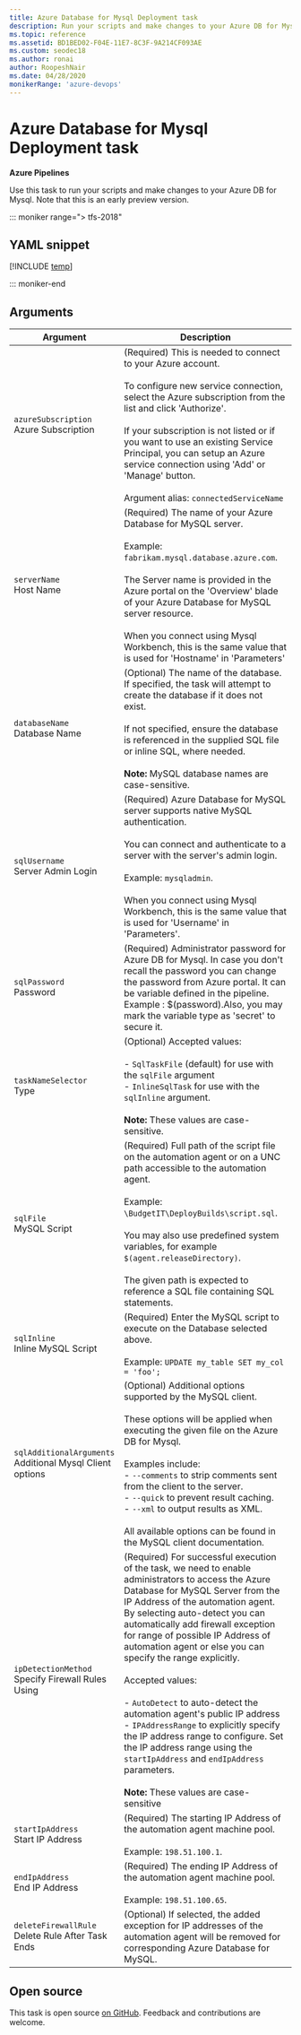 ```yaml
---
title: Azure Database for Mysql Deployment task
description: Run your scripts and make changes to your Azure DB for Mysql. 
ms.topic: reference
ms.assetid: BD1BED02-F04E-11E7-8C3F-9A214CF093AE
ms.custom: seodec18
ms.author: ronai
author: RoopeshNair
ms.date: 04/28/2020
monikerRange: 'azure-devops'
---
```


# Azure Database for Mysql Deployment task

**Azure Pipelines**

Use this task to run your scripts and make changes to your Azure DB for Mysql. Note that this is an early preview version.

::: moniker range="> tfs-2018"

## YAML snippet

[!INCLUDE [temp](../includes/yaml/AzureMysqlDeploymentV1.md)]

::: moniker-end

## Arguments

|Argument|Description|
|--- |--- |
|`azureSubscription`<br/>Azure Subscription|(Required) This is needed to connect to your Azure account.<br><br>To configure new service connection, select the Azure subscription from the list and click 'Authorize'.<br><br>If your subscription is not listed or if you want to use an existing Service Principal, you can setup an Azure service connection using 'Add' or 'Manage' button. <br/><br>Argument alias: `connectedServiceName`|
|`serverName`<br/>Host Name|(Required) The name of your Azure Database for MySQL server.<br/><br>Example: `fabrikam.mysql.database.azure.com`.<br><br>The Server name is provided in the Azure portal on the 'Overview' blade of your Azure Database for MySQL server resource.<br><br>When you connect using Mysql Workbench, this is the same value that is used for 'Hostname' in 'Parameters'|
|`databaseName`<br/>Database Name|(Optional) The name of the database. If specified, the task will attempt to create the database if it does not exist.<br><br>If not specified, ensure the database is referenced in the supplied SQL file or inline SQL, where needed.<br><br>**Note:** MySQL database names are case-sensitive.|
|`sqlUsername`<br/>Server Admin Login|(Required) Azure Database for MySQL server supports native MySQL authentication.<br><br>You can connect and authenticate to a server with the server's admin login.<br><br/>Example:  `mysqladmin`.<br><br>When you connect using Mysql Workbench, this is the same value that is used for 'Username' in 'Parameters'.|
|`sqlPassword`<br/>Password|(Required) Administrator password for Azure DB for Mysql. In case you don't recall the password you can change the password from Azure portal. It can be variable defined in the pipeline. <br/>Example : $(password).Also, you may mark the variable type as 'secret' to secure it.|
|`taskNameSelector`<br/>Type|(Optional) Accepted values:<br><br>- `SqlTaskFile` (default) for use with the `sqlFile` argument<br>- `InlineSqlTask` for use with the `sqlInline` argument.<br><br>**Note:** These values are case-sensitive.|
|`sqlFile`<br/>MySQL Script|(Required) Full path of the script file on the automation agent or on a UNC path accessible to the automation agent.<br><br>Example: `\BudgetIT\DeployBuilds\script.sql`.<br><br>You may also use predefined system variables, for example `$(agent.releaseDirectory)`.<br><br>The given path is expected to reference a SQL file containing SQL statements.|
|`sqlInline`<br/>Inline MySQL Script|(Required) Enter the MySQL script to execute on the Database selected above.<br><br>Example: `UPDATE my_table SET my_col = 'foo';`|
|`sqlAdditionalArguments`<br/>Additional Mysql Client options|(Optional) Additional options supported by the MySQL client.<br><br>These options will be applied when executing the given file on the Azure DB for Mysql.<br><br>Examples include:<br>- `--comments` to strip comments sent from the client to the server.<br>- `--quick` to prevent result caching.<br> - `--xml` to output results as XML.<br><br>All available options can be found in the MySQL client documentation.|
|`ipDetectionMethod`<br/>Specify Firewall Rules Using|(Required) For successful execution of the task, we need to enable administrators to access the Azure Database for MySQL Server from the IP Address of the automation agent. By selecting auto-detect you can automatically add firewall exception for range of possible IP Address of automation agent or else you can specify the range explicitly.<br><br>Accepted values:<br><br>- `AutoDetect` to auto-detect the automation agent's public IP address<br>- `IPAddressRange` to explicitly specify the IP address range to configure. Set the IP address range using the `startIpAddress` and `endIpAddress` parameters.<br><br>**Note:** These values are case-sensitive|
|`startIpAddress`<br/>Start IP Address|(Required) The starting IP Address of the automation agent machine pool.<br><br>Example: `198.51.100.1`.|
|`endIpAddress`<br/>End IP Address|(Required) The ending IP Address of the automation agent machine pool.<br><br>Example: `198.51.100.65`.|
|`deleteFirewallRule`<br/>Delete Rule After Task Ends|(Optional) If selected, the added exception for IP addresses of the automation agent will be removed for corresponding Azure Database for MySQL.|

## Open source

This task is open source [on GitHub](https://github.com/Microsoft/azure-pipelines-tasks). Feedback and contributions are welcome.
